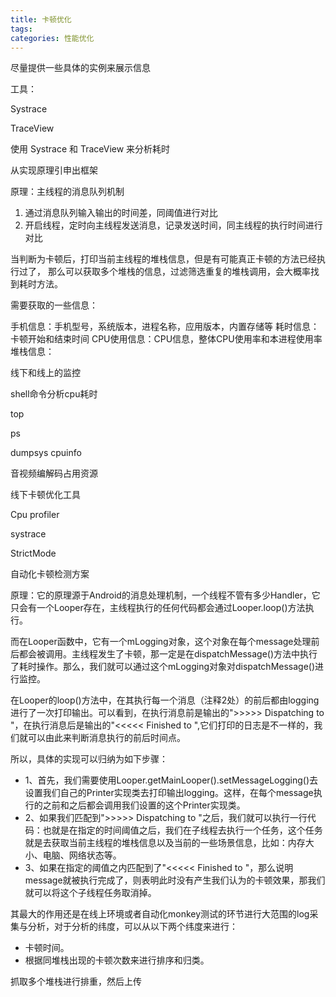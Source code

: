 ```yaml
---
title: 卡顿优化
tags:
categories: 性能优化
---
```


尽量提供一些具体的实例来展示信息

工具：

Systrace

TraceView

使用 Systrace 和 TraceView 来分析耗时

从实现原理引申出框架

原理：主线程的消息队列机制

1. 通过消息队列输入输出的时间差，同阈值进行对比
2. 开启线程，定时向主线程发送消息，记录发送时间，同主线程的执行时间进行对比

当判断为卡顿后，打印当前主线程的堆栈信息，但是有可能真正卡顿的方法已经执行过了，
那么可以获取多个堆栈的信息，过滤筛选重复的堆栈调用，会大概率找到耗时方法。

需要获取的一些信息：

手机信息：手机型号，系统版本，进程名称，应用版本，内置存储等
耗时信息：卡顿开始和结束时间
CPU使用信息：CPU信息，整体CPU使用率和本进程使用率
堆栈信息：

线下和线上的监控

shell命令分析cpu耗时

top

ps 

dumpsys cpuinfo

音视频编解码占用资源


线下卡顿优化工具

Cpu profiler

systrace

StrictMode


自动化卡顿检测方案

原理：它的原理源于Android的消息处理机制，一个线程不管有多少Handler，它只会有一个Looper存在，主线程执行的任何代码都会通过Looper.loop()方法执行。

而在Looper函数中，它有一个mLogging对象，这个对象在每个message处理前后都会被调用。主线程发生了卡顿，那一定是在dispatchMessage()方法中执行了耗时操作。那么，我们就可以通过这个mLogging对象对dispatchMessage()进行监控。

在Looper的loop()方法中，在其执行每一个消息（注释2处）的前后都由logging进行了一次打印输出。可以看到，在执行消息前是输出的">>>>> Dispatching to "，在执行消息后是输出的"<<<<< Finished to ",它们打印的日志是不一样的，我们就可以由此来判断消息执行的前后时间点。

所以，具体的实现可以归纳为如下步骤：

* 1、首先，我们需要使用Looper.getMainLooper().setMessageLogging()去设置我们自己的Printer实现类去打印输出logging。这样，在每个message执行的之前和之后都会调用我们设置的这个Printer实现类。
* 2、如果我们匹配到">>>>> Dispatching to "之后，我们就可以执行一行代码：也就是在指定的时间阈值之后，我们在子线程去执行一个任务，这个任务就是去获取当前主线程的堆栈信息以及当前的一些场景信息，比如：内存大小、电脑、网络状态等。
* 3、如果在指定的阈值之内匹配到了"<<<<< Finished to "，那么说明message就被执行完成了，则表明此时没有产生我们认为的卡顿效果，那我们就可以将这个子线程任务取消掉。

其最大的作用还是在线上环境或者自动化monkey测试的环节进行大范围的log采集与分析，对于分析的纬度，可以从以下两个纬度来进行：

* 卡顿时间。
* 根据同堆栈出现的卡顿次数来进行排序和归类。

抓取多个堆栈进行排重，然后上传
